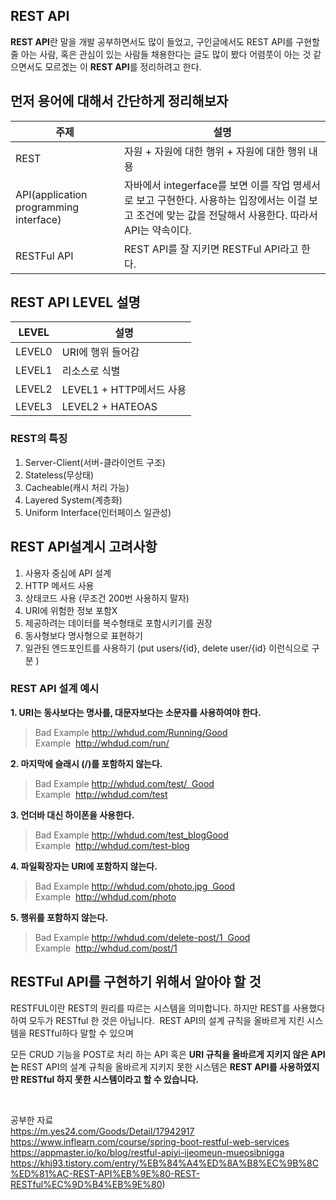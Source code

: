##  REST API 

**REST API**란 말을 개발 공부하면서도 많이 들었고, 구인글에서도 REST API를 구현할 줄 아는 사람, 혹은 관심이 있는 사람들 채용한다는 글도 많이 봤다  어렴풋이 아는 것 같으면서도 모르겠는 이 **REST API**를 정리하려고 한다. 

## 먼저 용어에 대해서 간단하게 정리해보자

| 주제 | 설명 |
| --- | --- | 
| REST | 자원 + 자원에 대한 행위 + 자원에 대한 행위 내용  | 
| API(application programming interface)| 자바에서 integerface를 보면 이를 작업 명세서로 보고 구현한다. 사용하는 입장에서는 이걸 보고 조건에 맞는 값을 전달해서 사용한다. 따라서 API는 약속이다. | 
| RESTFul API| REST API를 잘 지키면 RESTFul API라고 한다.| 



## REST API LEVEL 설명
| LEVEL | 설명 |
| --- | --- |
| LEVEL0 | URI에 행위 들어감  |
| LEVEL1 | 리소스로 식별 |
| LEVEL2 | LEVEL1 + HTTP메서드 사용 |
| LEVEL3 | LEVEL2 + HATEOAS  |


### **REST의 특징**

1. Server-Client(서버-클라이언트 구조)
2. Stateless(무상태)
3. Cacheable(캐시 처리 가능)
4. Layered System(계층화)
5. Uniform Interface(인터페이스 일관성)


## REST API설계시 고려사항

1. 사용자 중심에 API 설계
2. HTTP 메서드 사용
3. 상태코드 사용  (무조건 200번 사용하지 말자)
4. URI에 위험한 정보 포함X
5. 제공하려는 데이터를 복수형태로 포함시키기를 권장
6. 동사형보다 명사형으로 표현하기
7. 일관된 엔드포인트를 사용하기 (put users/{id}, delete user/{id} 이런식으로 구분 )

### **REST API 설계 예시**

**1. URI는 동사보다는 명사를, 대문자보다는 소문자를 사용하여야 한다.**

> Bad Example http://whdud.com/Running/Good Example  http://whdud.com/run/
> 

**2. 마지막에 슬래시 (/)를 포함하지 않는다.**

> Bad Example http://whdud.com/test/  Good Example  http://whdud.com/test
> 

**3. 언더바 대신 하이폰을 사용한다.**

> Bad Example http://whdud.com/test_blogGood Example  http://whdud.com/test-blog
> 

**4. 파일확장자는 URI에 포함하지 않는다.**

> Bad Example http://whdud.com/photo.jpg  Good Example  http://whdud.com/photo
> 

**5. 행위를 포함하지 않는다.**

> Bad Example http://whdud.com/delete-post/1  Good Example  http://whdud.com/post/1
>

##  RESTFul API를 구현하기 위해서 알아야 할 것 

RESTFUL이란 REST의 원리를 따르는 시스템을 의미합니다. 하지만 REST를 사용했다 하여 모두가 RESTful 한 것은 아닙니다.  REST API의 설계 규칙을 올바르게 지킨 시스템을 RESTful하다 말할 수 있으며

모든 CRUD 기능을 POST로 처리 하는 API 혹은 **URI 규칙을 올바르게 지키지 않은 API는** REST API의 설계 규칙을 올바르게 지키지 못한 시스템은 **REST API를 사용하였지만 RESTful 하지 못한 시스템이라고 할 수 있습니다.**


<br>   



공부한 자료 <br>
https://m.yes24.com/Goods/Detail/17942917 
 https://www.inflearn.com/course/spring-boot-restful-web-services 
https://appmaster.io/ko/blog/restful-apiyi-ijeomeun-mueosibnigga
https://khj93.tistory.com/entry/%EB%84%A4%ED%8A%B8%EC%9B%8C%ED%81%AC-REST-API%EB%9E%80-REST-RESTful%EC%9D%B4%EB%9E%80)
